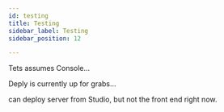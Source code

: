 ```yaml
---
id: testing
title: Testing
sidebar_label: Testing
sidebar_position: 12

---
```

Tets assumes Console...

Deply is currently up for grabs...

can deploy server from Studio, but not the front end right now.